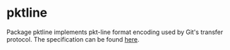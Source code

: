# pktline

Package pktline implements pkt-line format encoding used by Git's transfer protocol.  The specification can be found [here](https://github.com/git/git/blob/master/Documentation/technical/protocol-common.txt).
